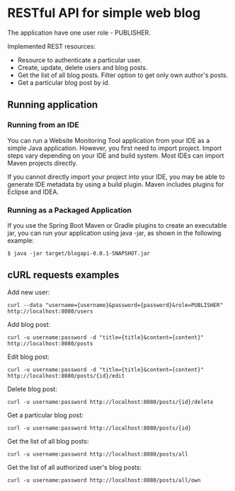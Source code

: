 # RESTful API for simple web blog

The application have one user role - PUBLISHER.

Implemented REST resources:
- Resource to authenticate a particular user.
- Create, update, delete users and blog posts.
- Get the list of all blog posts. Filter option to get only own author's posts.
- Get a particular blog post by id.

## Running application
### Running from an IDE
You can run a Website Monitoring Tool application from your IDE as a simple Java application. However, you first need to import project. Import steps vary depending on your IDE and build system. Most IDEs can import Maven projects directly. 

If you cannot directly import your project into your IDE, you may be able to generate IDE metadata by using a build plugin. Maven includes plugins for Eclipse and IDEA.

### Running as a Packaged Application

If you use the Spring Boot Maven or Gradle plugins to create an executable jar, you can run your application using java -jar, as shown in the following example:
```
$ java -jar target/blogapi-0.0.1-SNAPSHOT.jar
```

## cURL requests examples

Add new user:
```
curl --data "username={username}&password={password}&role=PUBLISHER" http://localhost:8080/users
```

Add blog post:
```
curl -u username:password -d "title={title}&content={content}" http://localhost:8080/posts
```

Edit blog post:
```
curl -u username:password -d "title={title}&content={content}" http://localhost:8080/posts/{id}/edit
```

Delete blog post:
```
curl -u username:password http://localhost:8080/posts/{id}/delete
```

Get a particular blog post:
```
curl -u username:password http://localhost:8080/posts/{id}
```

Get the list of all blog posts:
```
curl -u username:password http://localhost:8080/posts/all
```

Get the list of all authorized user's blog posts:
```
curl -u username:password http://localhost:8080/posts/all/own
```
